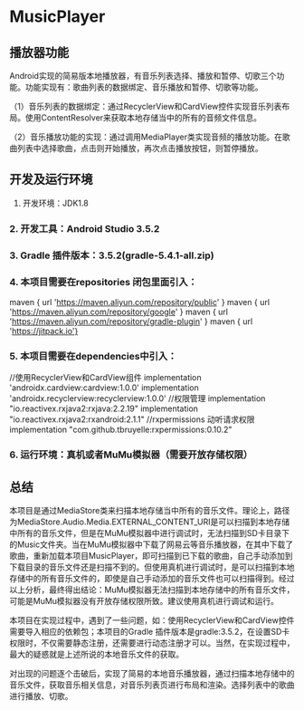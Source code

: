 # MusicPlayer
## 播放器功能
Android实现的简易版本地播放器，有音乐列表选择、播放和暂停、切歌三个功能。功能实现有：歌曲列表的数据绑定、音乐播放和暂停、切歌等功能。  

（1）音乐列表的数据绑定：通过RecyclerView和CardView控件实现音乐列表布局。使用ContentResolver来获取本地存储当中的所有的音频文件信息。  

（2）音乐播放功能的实现：通过调用MediaPlayer类实现音频的播放功能。在歌曲列表中选择歌曲，点击则开始播放，再次点击播放按钮，则暂停播放。
## 开发及运行环境
1. 开发环境：JDK1.8
### 2. 开发工具：Android Studio 3.5.2
### 3. Gradle 插件版本：3.5.2(gradle-5.4.1-all.zip)
### 4. 本项目需要在repositories 闭包里面引入：
maven { url 'https://maven.aliyun.com/repository/public' }
maven { url 'https://maven.aliyun.com/repository/google' }
maven { url 'https://maven.aliyun.com/repository/gradle-plugin' }
maven { url 'https://jitpack.io'}
### 5. 本项目需要在dependencies中引入：
//使用RecyclerView和CardView组件
implementation 'androidx.cardview:cardview:1.0.0'
implementation 'androidx.recyclerview:recyclerview:1.0.0'
//权限管理
implementation "io.reactivex.rxjava2:rxjava:2.2.19"
implementation "io.reactivex.rxjava2:rxandroid:2.1.1"
//rxpermissions 动听请求权限
implementation "com.github.tbruyelle:rxpermissions:0.10.2"
### 6. 运行环境：真机或者MuMu模拟器（需要开放存储权限）

## 总结
本项目是通过MediaStore类来扫描本地存储当中所有的音乐文件。理论上，路径为MediaStore.Audio.Media.EXTERNAL_CONTENT_URI是可以扫描到本地存储中所有的音乐文件，但是在MuMu模拟器中进行调试时，无法扫描到SD卡目录下的Music文件夹。当在MuMu模拟器中下载了网易云等音乐播放器，在其中下载了歌曲，重新加载本项目MusicPlayer，即可扫描到已下载的歌曲，自己手动添加到下载目录的音乐文件还是扫描不到的。但使用真机进行调试时，是可以扫描到本地存储中的所有音乐文件的，即使是自己手动添加的音乐文件也可以扫描得到。经过以上分析，最终得出结论：MuMu模拟器无法扫描到本地存储中的所有音乐文件，可能是MuMu模拟器没有开放存储权限所致。建议使用真机进行调试和运行。  

本项目在实现过程中，遇到了一些问题，如：使用RecyclerView和CardView控件需要导入相应的依赖包；本项目的Gradle 插件版本是gradle:3.5.2，在设置SD卡权限时，不仅需要静态注册，还需要进行动态注册才可以。当然，在实现过程中，最大的疑惑就是上述所说的本地音乐文件的获取。  

对出现的问题逐个击破后，实现了简易的本地音乐播放器，通过扫描本地存储中的音乐文件，获取音乐相关信息，对音乐列表页进行布局和渲染。选择列表中的歌曲进行播放、切歌。


